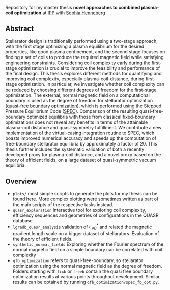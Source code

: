 Repository for my master thesis **novel approaches to combined plasma-coil optimization** at [IPP](https://www.ipp.mpg.de/) with [Sophia Henneberg](https://sahenneberg.wordpress.com/) 

## Abstract
Stellarator design is traditionally performed using a two-stage approach, with the first stage optimizing a plasma equilibrium for the desired properties, like good plasma confinement, and the second stage focuses on finding a set of coils to produce the required magnetic field while satisfying engineering constraints. 
Considering coil complexity early during the first-stage optimization is crucial to improve the feasibility and performance of the final design. 
This thesis explores different methods for quantifying and improving coil complexity, especially plasma-coil-distance, during first-stage optimization.
In particular, we investigate whether coil complexity can be reduced by choosing different degrees of freedom for the first-stage optimization. The external, normal magnetic field on a computational boundary is used as the degree of freedom for stellarator optimization ([quasi-free boundary optimization](https://doi.org/10.1017/S0022377821000271 )), which is performed using the Stepped Pressure Equilibrium Code ([SPEC](https://github.com/PrincetonUniversity/SPEC)). 
Comparison of the resulting quasi-free-boundary optimized equilibria with those from classical fixed-boundary optimizations does not reveal any benefits in terms of the attainable plasma-coil distance and quasi-symmetry fulfillment. 
We contribute a new implementation of the virtual-casing integration routine to SPEC, which boasts improved numerical accuracy and speeds up the computation of free-boundary stellarator equilibria by approximately a factor of 20. 
This thesis further includes the systematic validation of both a recently developed proxy for plasma-coil distance, and a novel proxy based on the theory of efficient fields, on a large dataset of quasi-symmetric vacuum equilibria. 

## Overview
- `plots/` most simple scripts to generate the plots for my thesis can be found here. More complex plotting were sometimes written as part of the main scripts of the respective tasks instead.
- `quasr_exploration` Interactive tool for exploring coil complexity, efficiency sequences and geometries of configurations in the QUASR database. 
- `lgradb_quasr_analysis` validation of $L_{\nabla B}^*$ and related the magnetic gradient length scale on a bigger dataset of stellarators. Evaluation of the theory of efficient fields. 
- `synthetic_normal_fields` Exploring whether the Fourier spectrum of the normal magnetic field on a simple boundary can be correlated with coil complexity 
- `qfb_optimization` refers to quasi-free-boundary, so stellarator optimization using the normal magnetic field as the degree of freedom. 
Folders starting with `fixb` or `freeb` contain the quasi free boundary optimization results at various points throughout development. 
Similar results can be optained by running `qfb_optimization/spec_fb_opt.py`.
